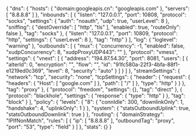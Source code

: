 {
  "dns": {
    "hosts": {
      "domain:googleapis.cn": "googleapis.com"
    },
    "servers": [
      "8.8.8.8"
    ]
  },
  "inbounds": [
    {
      "listen": "127.0.0.1",
      "port": 10808,
      "protocol": "socks",
      "settings": {
        "auth": "noauth",
        "udp": true,
        "userLevel": 8
      },
      "sniffing": {
        "destOverride": [
          "http",
          "tls"
        ],
        "enabled": true,
        "routeOnly": false
      },
      "tag": "socks"
    },
    {
      "listen": "127.0.0.1",
      "port": 10809,
      "protocol": "http",
      "settings": {
        "userLevel": 8
      },
      "tag": "http"
    }
  ],
  "log": {
    "loglevel": "warning"
  },
  "outbounds": [
    {
      "mux": {
        "concurrency": -1,
        "enabled": false,
        "xudpConcurrency": 8,
        "xudpProxyUDP443": ""
      },
      "protocol": "vmess",
      "settings": {
        "vnext": [
          {
            "address": "194.87.54.30",
            "port": 8081,
            "users": [
              {
                "alterId": 0,
                "encryption": "",
                "flow": "",
                "id": "91fc580a-22f3-4bfa-88f1-e1219ed0c369",
                "level": 8,
                "security": "auto"
              }
            ]
          }
        ]
      },
      "streamSettings": {
        "network": "tcp",
        "security": "none",
        "tcpSettings": {
          "header": {
            "request": {
              "headers": {
                "Host": [
                  "google.com"
                ]
              },
              "path": [
                "/"
              ]
            },
            "type": "http"
          }
        }
      },
      "tag": "proxy"
    },
    {
      "protocol": "freedom",
      "settings": {},
      "tag": "direct"
    },
    {
      "protocol": "blackhole",
      "settings": {
        "response": {
          "type": "http"
        }
      },
      "tag": "block"
    }
  ],
  "policy": {
    "levels": {
      "8": {
        "connIdle": 300,
        "downlinkOnly": 1,
        "handshake": 4,
        "uplinkOnly": 1
      }
    },
    "system": {
      "statsOutboundUplink": true,
      "statsOutboundDownlink": true
    }
  },
  "routing": {
    "domainStrategy": "IPIfNonMatch",
    "rules": [
      {
        "ip": [
          "8.8.8.8"
        ],
        "outboundTag": "proxy",
        "port": "53",
        "type": "field"
      }
    ]
  },
  "stats": {}
}
